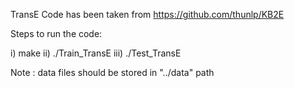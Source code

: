 TransE Code has been taken from https://github.com/thunlp/KB2E


Steps to run the code:

i) make
ii) ./Train_TransE
iii) ./Test_TransE


Note : data files should be stored in "../data" path
